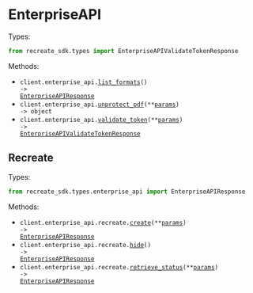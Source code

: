 # EnterpriseAPI

Types:

```python
from recreate_sdk.types import EnterpriseAPIValidateTokenResponse
```

Methods:

- <code title="get /enterprise-api/formats/">client.enterprise_api.<a href="./src/recreate_sdk/resources/enterprise_api/enterprise_api.py">list_formats</a>() -> <a href="./src/recreate_sdk/types/enterprise_api/enterprise_api_response.py">EnterpriseAPIResponse</a></code>
- <code title="post /enterprise-api/unprotect-pdf/">client.enterprise_api.<a href="./src/recreate_sdk/resources/enterprise_api/enterprise_api.py">unprotect_pdf</a>(\*\*<a href="src/recreate_sdk/types/enterprise_api_unprotect_pdf_params.py">params</a>) -> object</code>
- <code title="post /enterprise-api/validate-token">client.enterprise_api.<a href="./src/recreate_sdk/resources/enterprise_api/enterprise_api.py">validate_token</a>(\*\*<a href="src/recreate_sdk/types/enterprise_api_validate_token_params.py">params</a>) -> <a href="./src/recreate_sdk/types/enterprise_api_validate_token_response.py">EnterpriseAPIValidateTokenResponse</a></code>

## Recreate

Types:

```python
from recreate_sdk.types.enterprise_api import EnterpriseAPIResponse
```

Methods:

- <code title="post /enterprise-api/recreate/">client.enterprise_api.recreate.<a href="./src/recreate_sdk/resources/enterprise_api/recreate.py">create</a>(\*\*<a href="src/recreate_sdk/types/enterprise_api/recreate_create_params.py">params</a>) -> <a href="./src/recreate_sdk/types/enterprise_api/enterprise_api_response.py">EnterpriseAPIResponse</a></code>
- <code title="post /enterprise-api/recreate/hide/">client.enterprise_api.recreate.<a href="./src/recreate_sdk/resources/enterprise_api/recreate.py">hide</a>() -> <a href="./src/recreate_sdk/types/enterprise_api/enterprise_api_response.py">EnterpriseAPIResponse</a></code>
- <code title="get /enterprise-api/recreate/status/">client.enterprise_api.recreate.<a href="./src/recreate_sdk/resources/enterprise_api/recreate.py">retrieve_status</a>(\*\*<a href="src/recreate_sdk/types/enterprise_api/recreate_retrieve_status_params.py">params</a>) -> <a href="./src/recreate_sdk/types/enterprise_api/enterprise_api_response.py">EnterpriseAPIResponse</a></code>
